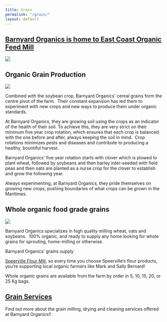 ```yaml
---
title: Grain
permalink: "/grain/"
layout: default
---
```



## <a href="https://scottgallant.github.io/barnyard-organics/feed/">Barnyard Organics is home to East Coast Organic Feed Mill</a>

![](/barnyard-organics/images/grain-feed-bag.jpg)



## Organic Grain Production

![](/barnyard-organics/images/grain-close-up-harvest-4.jpg)



Combined with the soybean crop, Barnyard Organics' cereal grains form the centre pivot of the farm.  Their constant expansion has led them to experiment with new crops and new ways to produce them under organic standards.

At Barnyard Organics, they are growing soil using the crops as an indicator of the health of their soil. To achieve this, they are very strict on their minimum five year crop rotation, which ensures that each crop is balanced with the one before and after, always keeping the soil in mind.  Crop rotations minimizes pests and diseases and contribute to producing a healthy, bountiful harvest.

Barnyard Organics' five year rotation starts with clover which is plowed to plant wheat, followed by soybeans and then barley inter-seeded with field peas and then oats are planted as a nurse crop for the clover to establish and grow the following year.

Always experimenting, at Barnyard Organics, they pride themselves on growing new crops, pushing boundaries of what crops can be grown in the Maritimes.

## Whole organic food grade grains

![](/barnyard-organics/images/grain-lucy-hands.jpg)



Barnyard Organics specializes in high quality milling wheat, oats and soybeans.  100% organic, and ready to supply any home looking for whole grains for sprouting, home-milling or otherwise.

Barnyard Organics’ grains supply

<a href="http://www.speervilleflourmill.ca">Speerville Flour Mill</a>, so every time you choose Speerville’s flour products, you’re supporting local organic farmers like Mark and Sally Bernard!

Whole organic grains are available from the farm by order in 5, 10, 15, 20, or 25 Kg bags.

## <a href="https://scottgallant.github.io/barnyard-organics/grain/">Grain Services</a>

Find out more about the grain milling, drying and cleaning services offered at Barnyard Organics!!

<a href="/barnyard-organics/images/massey-ferguson-model.jpg"></a>